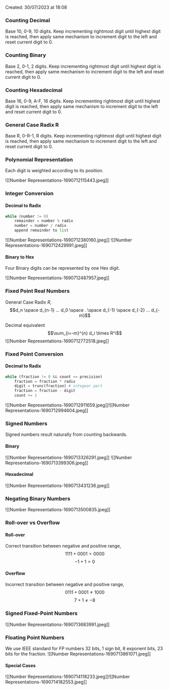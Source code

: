Created: 30/07/2023 at 18:08

### Counting Decimal
Base 10, 0-9, 10 digits.
Keep incrementing rightmost digit until highest digit is reached, then apply same mechanism to increment digit to the left and reset current digit to 0.

### Counting Binary
Base 2, 0-1, 2 digits.
Keep incrementing rightmost digit until highest digit is reached, then apply same mechanism to increment digit to the left and reset current digit to 0.

### Counting Hexadecimal
Base 16, 0-9, A-F, 16 digits.
Keep incrementing rightmost digit until highest digit is reached, then apply same mechanism to increment digit to the left and reset current digit to 0.

### General Case Radix R
Base R, 0-R-1, R digits.
Keep incrementing rightmost digit until highest digit is reached, then apply same mechanism to increment digit to the left and reset current digit to 0.

### Polynomial Representation
Each digit is weighted according to its position.

![[Number Representations-1690712115443.jpeg]]

### Integer Conversion
#### Decimal to Radix
```python
while (number != 0)
    remainder = number % radix
    number = number / radix
    append remainder to list
```

![[Number Representations-1690712380160.jpeg]]
![[Number Representations-1690712429991.jpeg]]

#### Binary to Hex
Four Binary digits can be represented by one Hex digit.

![[Number Representations-1690712487957.jpeg]]

### Fixed Point Real Numbers
General Case Radix $R$,
$$d_n \space d_{n-1} ... d_0 \space . \space d_{-1} \space d_{-2} ... d_{-m}$$

Decimal equivalent
$$\sum_{i=-m}^{n} d_i \times R^i$$
![[Number Representations-1690712772518.jpeg]]

### Fixed Point Conversion
#### Decimal to Radix
```python
while (fraction != 0 && count <= precision)
    fraction = fraction * radix
    digit = trunc(fraction) # integear part
    fraction = fraction - digit
    count += 1
```
![[Number Representations-1690712911659.jpeg]]![[Number Representations-1690712994604.jpeg]]

### Signed Numbers
Signed numbers result naturally from counting backwards.

#### Binary
![[Number Representations-1690713326291.jpeg]]
![[Number Representations-1690713399306.jpeg]]

#### Hexadecimal
![[Number Representations-1690713431236.jpeg]]

### Negating Binary Numbers
![[Number Representations-1690713500835.jpeg]]

### Roll-over vs Overflow
#### Roll-over
Correct transition between negative and positive range,
$$1111 + 0001 = 0000$$
$$-1 + 1 = 0$$

#### Overflow
Incorrect transition between negative and positive range,
$$0111 + 0001 \neq 1000$$
$$7 + 1 \neq -8$$

### Signed Fixed-Point Numbers
![[Number Representations-1690713683991.jpeg]]

### Floating Point Numbers
We use IEEE standard for FP numbers
32 bits, 1 sign bit, 8 exponent bits, 23 bits for the fraction.
![[Number Representations-1690713861071.jpeg]]

#### Special Cases
![[Number Representations-1690714118233.jpeg]]![[Number Representations-1690714182553.jpeg]] 